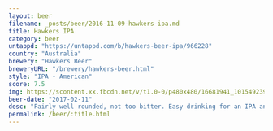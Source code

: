 ```yaml
---
layout: beer
filename: _posts/beer/2016-11-09-hawkers-ipa.md
title: Hawkers IPA
category: beer
untappd: "https://untappd.com/b/hawkers-beer-ipa/966228"
country: "Australia"
brewery: "Hawkers Beer"
breweryURL: "/brewery/hawkers-beer.html"
style: "IPA - American"
score: 7.5
img: https://scontent.xx.fbcdn.net/v/t1.0-0/p480x480/16681941_10154923952718745_5686674869882045152_n.jpg?oh=e10ccae4a65f49a883facc6678be66c1&oe=59AD35F1
beer-date: "2017-02-11"
desc: "Fairly well rounded, not too bitter. Easy drinking for an IPA and the ABV. More pine than floral with the hops but it woks well"
permalink: /beer/:title.html
---
```

